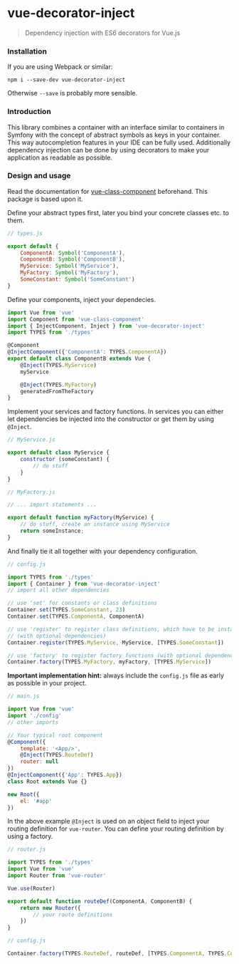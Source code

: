 # vue-decorator-inject
> Dependency injection with ES6 decorators for Vue.js

### Installation

If you are using Webpack or similar:

`npm i --save-dev vue-decorator-inject`

Otherwise `--save` is probably more sensible.

### Introduction

This library combines a container with an interface similar to containers in Symfony
with the concept of abstract symbols as keys in your container. This way autocompletion
features in your IDE can be fully used. Additionally dependency injection can be done by
using decorators to make your application as readable as possible.

### Design and usage

Read the documentation for [vue-class-component](https://github.com/vuejs/vue-class-component) beforehand. This package is based upon it.

Define your abstract types first, later you bind your concrete classes etc. to them.
``` js
// types.js

export default {
    ComponentA: Symbol('ComponentA'),
    ComponentB: Symbol('ComponentB'),
    MyService: Symbol('MyService'),
    MyFactory: Symbol('MyFactory'),
    SomeConstant: Symbol('SomeConstant')
}
```

Define your components, inject your dependecies.
``` js
import Vue from 'vue'
import Component from 'vue-class-component'
import { InjectComponent, Inject } from 'vue-decorator-inject'
import TYPES from './types'

@Component
@InjectComponent({'ComponentA': TYPES.ComponentA})
export default class ComponentB extends Vue {
    @Inject(TYPES.MyService)
    myService

    @Inject(TYPES.MyFactory)
    generatedFromTheFactory
}
```

Implement your services and factory functions. In services you can either let dependencies be injected into the constructor or get them by using `@Inject`.
``` js
// MyService.js

export default class MyService {
    constructor (someConstant) {
        // do stuff
    }
}

// MyFactory.js

// ... import statements ...

export default function myFactory(MyService) {
    // do stuff, create an instance using MyService
    return someInstance;
}
```

And finally tie it all together with your dependency configuration.
``` js
// config.js

import TYPES from './types'
import { Container } from 'vue-decorator-inject'
// import all other dependencies

// use 'set' for constants or class definitions
Container.set(TYPES.SomeConstant, 23)
Container.set(TYPES.ComponentA, ComponentA)

// use 'register' to register class definitions, which have to be instantiated
// (with optional dependencies)
Container.register(TYPES.MyService, MyService, [TYPES.SomeConstant])

// use 'factory' to register factory functions (with optional dependencies)
Container.factory(TYPES.MyFactory, myFactory, [TYPES.MyService])
```

**Important implementation hint:** always include the `config.js` file as early as possible in your project.

``` js
// main.js

import Vue from 'vue'
import './config'
// other imports

// Your typical root component
@Component({
    template: '<App/>',
    @Inject(TYPES.RouteDef)
    router: null
})
@InjectComponent({'App': TYPES.App})
class Root extends Vue {}

new Root({
    el: '#app'
})
```

In the above example `@Inject` is used on an object field to inject your routing definition for `vue-router`. You can define your routing definition by using a factory.

``` js
// router.js

import TYPES from './types'
import Vue from 'vue'
import Router from 'vue-router'

Vue.use(Router)

export default function routeDef(ComponentA, ComponentB) {
    return new Router({
        // your route definitions
    })
}

// config.js

Container.factory(TYPES.RouteDef, routeDef, [TYPES.ComponentA, TYPES.ComponentB])
```
